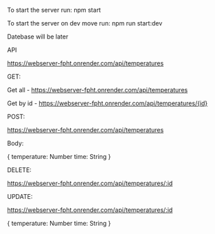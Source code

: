 To start the server run: npm start






To start the server on dev move run: npm run start:dev


Datebase will be later


API


https://webserver-fpht.onrender.com/api/temperatures



GET:

Get all - https://webserver-fpht.onrender.com/api/temperatures

Get by id - https://webserver-fpht.onrender.com/api/temperatures/{id}



POST:

https://webserver-fpht.onrender.com/api/temperatures

Body:


{
  temperature: Number
  time: String
}


DELETE:

https://webserver-fpht.onrender.com/api/temperatures/:id

UPDATE:

https://webserver-fpht.onrender.com/api/temperatures/:id

{
  temperature: Number
  time: String
}
